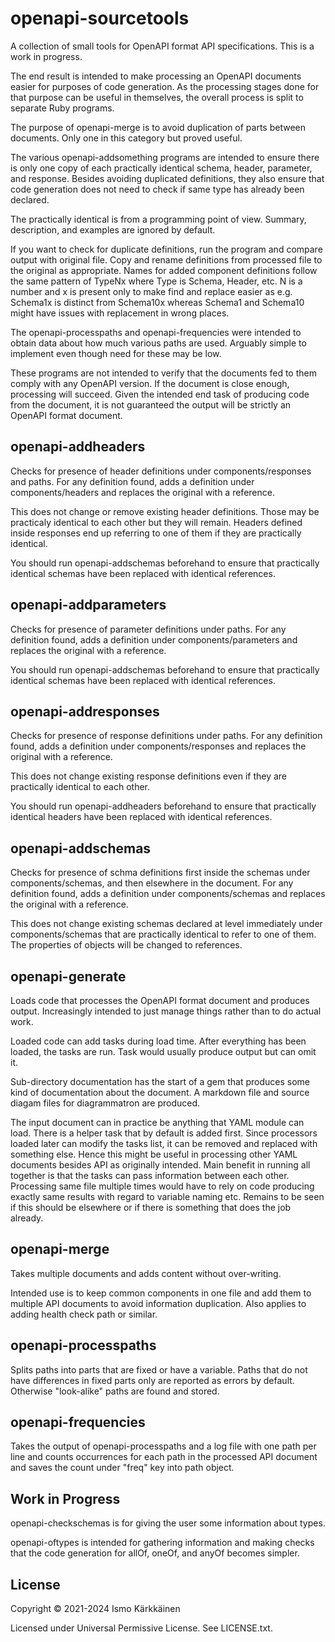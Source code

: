 # openapi-sourcetools

A collection of small tools for OpenAPI format API specifications.
This is a work in progress.

The end result is intended to make processing an OpenAPI documents easier
for purposes of code generation. As the processing stages done for that
purpose can be useful in themselves, the overall process is split to separate
Ruby programs.

The purpose of openapi-merge is to avoid duplication of parts between
documents. Only one in this category but proved useful.

The various openapi-addsomething programs are intended to ensure there is only
one copy of each practically identical schema, header, parameter, and response.
Besides avoiding duplicated definitions, they also ensure that code generation
does not need to check if same type has already been declared.

The practically identical is from a programming point of view. Summary,
description, and examples are ignored by default.

If you want to check for duplicate definitions, run the program and compare
output with original file. Copy and rename definitions from processed file to
the original as appropriate. Names for added component definitions follow the
same pattern of TypeNx where Type is Schema, Header, etc. N is a number and x
is present only to make find and replace easier as e.g. Schema1x is distinct
from Schema10x whereas Schema1 and Schema10 might have issues with replacement
in wrong places.

The openapi-processpaths and openapi-frequencies were intended to obtain
data about how much various paths are used. Arguably simple to implement even
though need for these may be low.

These programs are not intended to verify that the documents fed to them
comply with any OpenAPI version. If the document is close enough, processing
will succeed. Given the intended end task of producing code from the document,
it is not guaranteed the output will be strictly an OpenAPI format document.

## openapi-addheaders

Checks for presence of header definitions under components/responses and
paths. For any definition found, adds a definition under components/headers
and replaces the original with a reference.

This does not change or remove existing header definitions. Those may be
practicaly identical to each other but they will remain. Headers defined
inside responses end up referring to one of them if they are practically
identical.

You should run openapi-addschemas beforehand to ensure that practically
identical schemas have been replaced with identical references.

## openapi-addparameters

Checks for presence of parameter definitions under paths. For any definition
found, adds a definition under components/parameters and replaces the original
with a reference.

You should run openapi-addschemas beforehand to ensure that practically
identical schemas have been replaced with identical references.

## openapi-addresponses

Checks for presence of response definitions under paths. For any definition
found, adds a definition under components/responses and replaces the original
with a reference.

This does not change existing response definitions even if they are practically
identical to each other.

You should run openapi-addheaders beforehand to ensure that practically
identical headers have been replaced with identical references.

## openapi-addschemas

Checks for presence of schma definitions first inside the schemas under
components/schemas, and then elsewhere in the document. For any definition
found, adds a definition under components/schemas and replaces the original
with a reference.

This does not change existing schemas declared at level immediately under
components/schemas that are practically identical to refer to one of them.
The properties of objects will be changed to references.

## openapi-generate

Loads code that processes the OpenAPI format document and produces output.
Increasingly intended to just manage things rather than to do actual work.

Loaded code can add tasks during load time. After everything has been loaded,
the tasks are run. Task would usually produce output but can omit it.

Sub-directory documentation has the start of a gem that produces some kind of
documentation about the document. A markdown file and source diagam files
for diagrammatron are produced.

The input document can in practice be anything that YAML module can load.
There is a helper task that by default is added first. Since processors loaded
later can modify the tasks list, it can be removed and replaced with something
else. Hence this might be useful in processing other YAML documents besides
API as originally intended. Main benefit in running all together is that the
tasks can pass information between each other. Processing same file multiple
times would have to rely on code producing exactly same results with regard to
variable naming etc. Remains to be seen if this should be elsewhere or if there
is something that does the job already.

## openapi-merge

Takes multiple documents and adds content without over-writing.

Intended use is to keep common components in one file and add them to
multiple API documents to avoid information duplication. Also
applies to adding health check path or similar.

## openapi-processpaths

Splits paths into parts that are fixed or have a variable. Paths that do not
have differences in fixed parts only are reported as errors by default.
Otherwise "look-alike" paths are found and stored.

## openapi-frequencies

Takes the output of openapi-processpaths and a log file with one path per line
and counts occurrences for each path in the processed API document and saves
the count under "freq" key into path object.

## Work in Progress

openapi-checkschemas is for giving the user some information about types.

openapi-oftypes is intended for gathering information and making checks that
the code generation for allOf, oneOf, and anyOf becomes simpler.

## License

Copyright © 2021-2024 Ismo Kärkkäinen

Licensed under Universal Permissive License. See LICENSE.txt.

